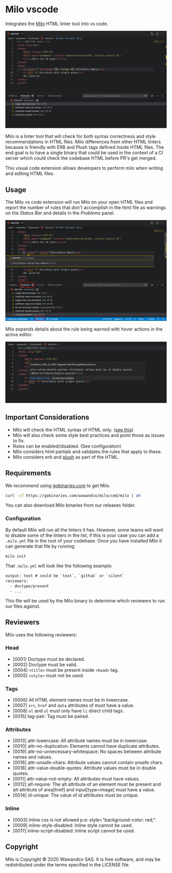 # Milo vscode

Integrates the [Milo](https://github.com/wawandco/milo) HTML linter tool into vs code.

![hero](images/hero.png)

Milo is a linter tool that will check for both syntax correctness and style recommendations in HTML files. Milo differences from other HTML linters because is friendly with ERB and Plush tags defined inside HTML files. The end goal is to have a single binary that could be used in the context of a CI server which could check the codebase HTML before PR's get merged.

This visual code extension allows developers to perform milo when writing and editing HTML files.

## Usage
The Milo vs code extension will run Milo on your open HTML files and report the number of rules that don't accomplish in the html file as warnings on the *Status Bar* and details in the *Problems* panel.

![hero](images/problems.png)

Milo expands details about the rule being warned with hover actions in the active editor.

![hero](images/detail.png)


## Important Considerations

- Milo will check the HTML syntax of HTML only. ([see this](https://html.spec.whatwg.org/multipage/syntax.html))
- Milo will also check some style best practices and point those as issues to fix.
- Rules can be enabled/disabled. (See configuration)
- Milo considers html partials and validates the rules that apply to these.
- Milo considers erb and [plush](https://github.com/gobuffalo/plush) as part of the HTML.

## Requirements

We recommend using [gobinaries.com](https://gobinaries.com/) to get Milo.

```sh
curl -sf https://gobinaries.com/wawandco/milo/cmd/milo | sh
```

You can also download Milo binaries from our releases folder.

### Configuration

By default Milo will run all the linters it has. However, some teams will want to disable some of the linters in the list, if this is your case you can add a `.milo.yml` file in the root of your codebase.
Once you have installed Milo it can generate that file by running:
```
milo init
```

That `.milo.yml` will look like the following example:

```
output: text # could be `text`, `github` or `silent`
reviewers:
  - doctype/present 
  - ...
```

This file will be used by the Milo binary to determine which reviewers to run our files against.

## Reviewers

Milo uses the following reviewers:

### Head

- [0001] Doctype must be declared.
- [0002] Doctype must be valid.
- [0004] `<title>` must be present inside `<head>` tag.
- [0005] `<style>` must not be used.

### Tags

- [0006] All HTML element names must be in lowercase.
- [0007] `src`, `href` and `data` attributes of must have a value.
- [0008] `ol` and `ul` must only have `li` direct child tags.
- [0015] tag-pair: Tag must be paired.

### Attributes

- [0013] attr-lowercase: All attribute names must be in lowercase.
- [0010] attr-no-duplication: Elements cannot have duplicate attributes.
- [0019] attr-no-unnecessary-whitespace: No spaces between attribute names and values.
- [0016] attr-unsafe-chars: Attribute values cannot contain unsafe chars.
- [0018] attr-value-double-quotes: Attribute values must be in double quotes.
- [0011] attr-value-not-empty: All attributes must have values.
- [0012] alt-require: The alt attribute of an element must be present and alt attribute of area[href] and input[type=image] must have a value.
- [0014] id-unique: The value of id attributes must be unique.

### Inline

- [0003] Inline css is not allowed p.e: style="background-color: red;".
- [0009] inline-style-disabled: Inline style cannot be used.
- [0017] inline-script-disabled: Inline script cannot be used.

## Copyright

Milo is Copyright © 2020 Wawandco SAS. It is free software, and may be redistributed under the terms specified in the LICENSE file.

